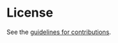 # License

See the
[guidelines for contributions](https://github.com/kiranmak/draft-kmak-ocn/blob/main/CONTRIBUTING.md).
